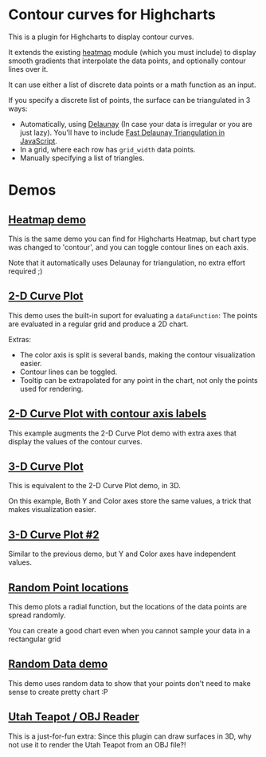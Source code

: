 Contour curves for Highcharts
=============================

This is a plugin for Highcharts to display contour curves.

It extends the existing [heatmap](http://www.highcharts.com/maps/demo/heatmap) module (which you must include) to display smooth gradients that interpolate the data points, and optionally contour lines over it.

It can use either a list of discrete data points or a math function as an input.

If you specify a discrete list of points, the surface can be triangulated in 3 ways:
- Automatically, using [Delaunay](http://en.wikipedia.org/wiki/Delaunay_triangulation) (In case your data is irregular or you are just lazy). You'll have to include [Fast Delaunay Triangulation in JavaScript](https://github.com/ironwallaby/delaunay).
- In a grid, where each row has `grid_width` data points.
- Manually specifying a list of triangles.



Demos
=====
[Heatmap demo](https://jsfiddle.net/cnft1xog/)
--------------------

This is the same demo you can find for Highcharts Heatmap, but chart type was changed to 'contour', and you can toggle contour lines on each axis.

Note that it automatically uses Delaunay for triangulation, no extra effort required ;)


[2-D Curve Plot](https://jsfiddle.net/e08kmdwh/)
------------------------
This demo uses the built-in suport for evaluating a `dataFunction`: The points are evaluated in a regular grid and produce a 2D chart.

Extras:
- The color axis is split is several bands, making the contour visualization easier.
- Contour lines can be toggled.
- Tooltip can be extrapolated for any point in the chart, not only the points used for rendering.


[2-D Curve Plot with contour axis labels](https://jsfiddle.net/0Ljcotw8/)
------------------------
This example augments the 2-D Curve Plot demo with extra axes that display the values of the contour curves.


[3-D Curve Plot](https://jsfiddle.net/zpxaws8g/)
--------------------
This is equivalent to the 2-D Curve Plot demo, in 3D.

On this example, Both Y and Color axes store the same values, a trick that makes visualization easier.


[3-D Curve Plot #2](https://jsfiddle.net/eL3yzpq0/)
--------------------
Similar to the previous demo, but Y and Color axes have independent values.


[Random Point locations](https://jsfiddle.net/aznt8vh6/)
------------------------
This demo plots a radial function, but the locations of the data points are spread randomly.

You can create a good chart even when you cannot sample your data in a rectangular grid


[Random Data demo](https://jsfiddle.net/xsyzo2fq/)
--------------------
This demo uses random data to show that your points don't need to make sense to create pretty chart :P


[Utah Teapot / OBJ Reader](https://jsfiddle.net/1gjzca60/)
--------------------
This is a just-for-fun extra: Since this plugin can draw surfaces in 3D, why not use it to render the Utah Teapot from an OBJ file?!
